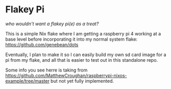 # Flakey Pi

_who wouldn't want a flakey pi(e) as a treat?_

This is a simple Nix flake where I am getting a raspberry pi 4 working at a base level before incorporating it into my normal system flake: https://github.com/genebean/dots

Eventually, I plan to make it so I can easily build my own sd card image for a pi from my flake, and all that is easier to test out in this standalone repo.

Some info you see herre is taking from https://github.com/MatthewCroughan/raspberrypi-nixos-example/tree/master but not yet fully implemented.

